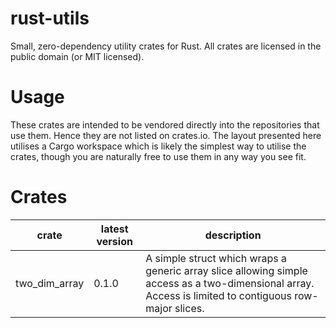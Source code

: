 # rust-utils

Small, zero-dependency utility crates for Rust. All crates are licensed in the public domain (or MIT licensed).

# Usage

These crates are intended to be vendored directly into the repositories that use them. Hence they are not listed on crates.io. The layout presented here utilises a Cargo workspace which is likely the simplest way to utilise the crates, though you are naturally free to use them in any way you see fit.

# Crates

<a name="rust-utils"></a>

crate | latest version | description
-------|----------------|-----------------------
two_dim_array | 0.1.0 | A simple struct which wraps a generic array slice allowing simple access as a two-dimensional array. Access is limited to contiguous row-major slices.